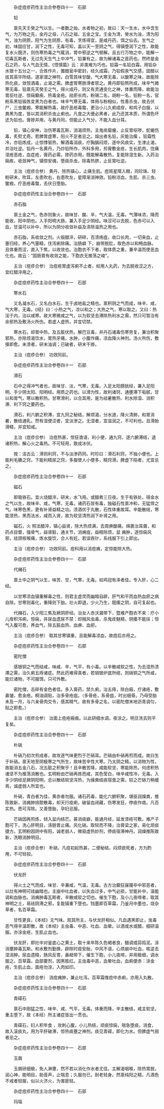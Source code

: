 <!-- { "loadSidebar": true } -->
　　杂症痘疹药性主治合参卷四十一　石部

　　铅

　　禀先天壬癸之气以生。一者数之始，水者物之初，故曰：天一生水，水中含生气，为万物之先，金丹之母，八石之祖，五金之宝。壬金为清，癸水为浊，清为阳气，浊为阴质，阳气为生阴质，有毒，烹炼得宜，是咸丹药，饵之仙去。生气之初，味固应甘，润下之性，无毒可知，盖以天一至阴之气，得镇堕润下之性，故能复水火既济，则伤寒热毒之气辄消，胃中邪逆之气顿解。且五行万物之中，能解一切毒瓦斯者，无过先天生气上中冲气，铅兼有之，故为解诸毒之首药也。然终是金石之药，与人气血无情，《悟慎篇》云：非类难为巧也。铅霜一名铅白霜，用铅杂水银十五分之一，合炼作片，置醋瓮中密封，经久成霜，乃铅假汞气交感，固醋以拔其英华所结，道家谓之神符。白雪其味甘酸，气大寒无毒，以酸寒之味，故能除热化痰，敛惊酒毒，止渴之需。脾虚胃寒肠滑者禁之。黄丹即铅熬所成，味辛气微寒无毒，铅禀先天癸壬之气，得火成丹，则又有灵通变化之神，体重而降，故能治胃反吐逆、惊痫癫疾、热毒金疮。祛瘀长肉，粉锡二名，胡粉一名，铅粉一名，官粉系黑铅锻炼变黑为白者也。味辛气寒无毒，体用与粉相似，性善杀虫，故去伏尸，三虫鳖瘕，寒能解热毒，故疗恶疮毒螫，更治小儿久痢成疳，和鸡子白服，以粪黑为度，皆以其消积杀虫止痢也。凡食之大便必黑者，此乃还其本质，所谓色坏还为铅也。膏掺并用，与黄丹同，但能止入气分，不能入血分耳。

　　铅，镇心安神，治伤寒毒瓦斯，消渴烦热，主鬼疰瘿瘤，止反胃呕哕，蛇蝎伤毒，炙熨尤奇。若脾胃虚寒，阳火不足者忌之。熔出者名铅，灰能治瘰 。铅霜性冷，亦铅炼成，止惊悸驱热，解酒毒消痰，疗胸膈闷烦，逐中风痰实，生津止渴，并治吐逆。铅丹一名黄丹，乃炒铅所作，外科多用，煎膏敷金疮，生长肌肉，住痛湿疮恶疮，血症疮，膏药必需。掺药亦用，既能解毒散热，复能除湿生新。入药治痫疾，收敛神气，镇惊安魂，堕痰杀虫，除毒热脐，止反胃吐逆。

　　主治（痘疹合参） 黄丹，除热镇心，止痛生肌。痘斑星障入眼，同珍珠、轻粉研末，吹耳，左患吹右，右患吹左，星障渐消神效。铅粉凉血，生肌、杀三虫、鳖瘕，疗恶疮毒螫，去伏日堕胎。

　　杂症痘疹药性主治合参卷四十一　石部

　　赤石脂

　　禀土金之气，色赤则象火，故味甘、酸、辛，气大温，无毒。气薄味浓，降而能收，阳中阴也。入手阳明大肠，兼入手足少阴经。味涩可以去脱，色赤可以入血，甘温可以补中，所以为阴分收敛补益及涤除温热之用也。

　　赤石脂，系收敛之剂。火锻醋淬，研碎，百溃疡疽，收口长肉，一切来血，止塞归经，养心气塞精，住泻痢除痛。治肠癖 下，崩带脱肛，取色赤以和畅血脉。且体重而涩，直入下焦，以收敛也。治胞衣不下者，取体质之重，兼辛温而使恶血化也。故云：“固肠胃有收敛之能，下胞衣无推荡之峻”。

　　主治（痘疹合参） 治痘疮胃虚泻痢不止者，权用人丸药，为去脱收涩之方，宜红醋淬用之。

　　杂症痘疹药性主治合参卷四十一　石部

　　寒水石

　　又名凝水石，又名白水石，生于卤地盐之精也。禀积阴之气而成，味辛、咸，气大寒，无毒。《经》曰：小热之气，凉以和之；大热之气，寒以取之。又曰：热淫于内，治以咸寒。故大寒微咸之气，以为软坚去滞除热利水之需，然只可暂治有余邪热及敷汤火所伤。若虚人虚热，并宜切禁。

　　寒水石，却胃中热，及五脏伏热，解巴豆毒，并丹石诸毒伤寒劳复，兼治积聚邪热，亦除烦渴饮水，胃热牙痛，水肿，小腹作痛，凉血降火神剂。汤火所伤，敷搽即愈。未溃者，研末油调；已破者，研末干掺。

　　主治（痘疹合参） 功效同前。

　　杂症痘疹药性主治合参卷四十一　石部

　　滑石

　　石中之得冲气者也，故味甘、淡，气寒，无毒。入足太阳膀胱经，兼入足阳明、手少阴太阳、阳明经。用质之药也。以滑为性，故利诸窍、通壅滞下垢腻，甘以和胃气，寒以散积热。甘寒滑利，以合其用，是为祛暑散热、利水除湿、消积滞、利下窍之要药也。

　　滑石，利六腑之积滞，宜九窍之秘结，解烦渴，分水道，降火清肺，和胃消暑，散结通乳。然有湿便涩者，宜淡渗之。无湿者，宜滋润之，不可利也。且滑胎滑精，并宜知戒。

　　主治（痘疹合参） 治痘热甚，惊狂谵语，利小便，通九窍，逐六腑滞结，退诸积热，解心火之毒热。不可轻用，致成冰伏。

　　按：洁古云：滑则利窍，不与淡渗药同。时珍曰：滑石利窍，不独小便也。上能利毛腠之窍，下能利精尿之窍，多服使人小便多，精窍滑。脾虚下陷者，尤宜忌之。

　　杂症痘疹药性主治合参卷四十一　石部

　　磁石

　　即吸铁石。宜火烧醋淬，研末，水飞用。或醋煮三日夜。生于有铁处，得金水之气以生，故味辛、咸，气寒，无毒。诸药石皆有毒，独磁石性禀冲和，无猛悍之气。味寒色黑，更有补肾益精之功。渍酒优于丸散，石性体重故耳。辛能散结，寒能泄热，黑而法水，咸而入肾，故为软坚清热润下补肾之用。

　　磁石，火 照法醋淬，镇心益肾，除大热烦满，去周痹酸痛，绵裹治耳聋，和药点目瞀，强骨气，益肾脏，通关节，消痈疽，益精除烦，鼠 痈肿，逐惊痫风邪，祛颈核喉痛，炼水旋饮，合人有妊。若误吞针，系线服下引上即出。

　　主治（痘疹合参） 功效同前。痘科用以消痘痈，定惊能除大热。

　　杂症痘疹药性主治合参卷四十一　石部

　　代赭石

　　禀土中之阴气以生，味苦、甘，气寒，无毒。如鸡冠有泽者佳。专入肝，心二经。

　　以甘寒凉血镇重解毒之性，则君主虚灵而幽暗自辟，肝气和平而血热血瘀之病自除。甘寒则毒化，重降则下胎。壮火即退，少火乃生，既痿之阴，自可复起也。

　　代赭石，入少阳三焦及厥阴肝经。治女人赤沃漏带下，暨难产胞衣不来：疗小儿疳积泻痢，惊痫，并尿血遗尿不禁：却贼风虫毒，杀鬼疰魅精，阴痿不能扶；惊气入腹可愈，养血气，除五脏血热、血痹、血瘀。

　　主治（痘疹合参） 取其甘寒镇重，且能解毒凉血，故痘后亦用之。

　　杂症痘疹药性主治合参卷四十一　石部

　　密陀僧

　　感银铜之气而结咸，味咸、辛，气平，有小毒。以辛散咸软之性，为去湿热溃滞之需，治久痢五痔诸症。然此药难得真者，若销银炉底所结，则硝铜之气所咸，能烂诸物，不可服饵，只可外敷。

　　密陀僧，击碎有金色者佳。多入膏药，禁久痢，治五痔，除白瘢，疗诸疮，敷鼻皱，愈金疮。桐油调贴，治多骨疮疽。（多骨疮，系骨疽，时出细骨。乃母受胎未及一月，与六亲骨肉交令，感其精气，故有多骨之名，以密陀僧末地沥青调匀，贴之即愈。）

　　主治（痘疹合参） 治面上痘疮瘢痕。以此研细水调，夜涂之。明旦洗去则平复矣。

　　杂症痘疹药性主治合参卷四十一　石部

　　朴硝

　　朴硝乃初次煎成者，故攻逐气味更烈于芒硝耳。芒硝由朴硝再煎而成。故曰生于补硝。禀天地至阴极寒之气所生，故味苦辛性大寒。乃太阴之精，以消物为性，故能消五金八石，况五脏之积聚乎！且辛散苦降，咸能软坚，寒能除热，何虑积热诸坚不为推荡消散也。玄明粉由芒硝再炼而咸，其色莹白，味辛咸性冷，无毒。入手少阴经足厥阴阳明，总以散结软坚泻热，为燥粪结痰宿食之需，较之芒硝力稍缓焉，诚虚弱人所宜也。

　　朴硝，青白者为佳，黄赤者勿服。诸石药毒，能化六腑积聚，堪驱润燥粪，推陈致新，消痈肿排脓散毒，却天行疫痢，破留血闭藏，伤寒发狂，停痰作痞。凡百实热。悉可泻除。又善堕胎，孕妇忌服。

　　芒硝因再煎炼，倾入盆内结芒。甚消痰癖，能通月经，延发漆疮可敷。难产子胞可下，洗心肝明目，涤肠胃止痛。风化硝。取轻而不降，治膏梁之家，易化顽痰捷方。玄明粉因阴中有阳，诚老弱人，微驱虚热妙剂，停痰宿滞神丹。润燥推陈致新，洗眼消肿明目。

　　主治（痘疹合参） 朴硝，凡痘初起热甚，二便秘结，闷烦欲死者，方为酌用，不可轻投。

　　杂症痘疹药性主治合参卷四十一　石部

　　伏龙肝

　　得火土之气而成，味甘、辛兼咸，气温，无毒。古方治癫狂寐魇卒中邪恶者，以灶有神明可祛幽暗也。主崩中吐血者，以失血过多，中气必损，甘能补中，温能调和血脉也。消痈肿毒瓦斯者，辛散咸软之切也。催生下胞，及小儿夜啼者，取其神明之土，易祛阴滞之邪，复能镇重下堕也。铛墨即百草霜，乃釜月中墨也，烧杂草者，名百草霜。

　　甘性更良，《本经》无气味。观其所主，与伏龙肝相似。凡血遇黑即止，虫毒恶气得辛温即散，故《本经》主虫毒、中恶、吐血、血晕。以酒或水或醋，细研温服。亦涂金疮，生肌止血也。

　　伏龙肝，即灶中对釜底心之黄土，取十来年陈久色褐者良，醋调或蒜捣泥。涂消壅肿毒瓦斯。和水敷剂勤换，辟除时疫安胎，中风不语，心烦崩中吐血，咳逆去湿消肿。尿血遗精，肠风反胃，鼻衄带下，催生下胞，小儿夜啼，并用极细，调水服之。百草霜，血部要剂，因黑胜红。主虫毒中恶，血晕吐血，血痢便赤：涂金疮，生肌止血，面疮勿涂，入肉如印。

　　主治（痘疹合参） 消痘痈肿，兼止吐泻。百草霜惟痘中赤痢，亦用入丸散。

　　杂症痘疹药性主治合参卷四十一　石部

　　青礞石

　　禀石中刚猛之性，味辛、咸、气平，无毒。体重而降，辛主散结，咸主软坚，重主堕下，故《本经）所主诸症皆出一贯也。

　　青礞石，妇人积年食 ，攻刺心腹，小儿热结，顽痰惊痫，喘急堕痰，消食，故入滚痰丸，用为平肝破滞，惊热痰壅之神剂。痰见青礞，即化为水。但脾虚气弱者忌之。

　　杂症痘疹药性主治合参卷四十一　石部

　　玉屑

　　玉屑研细极，免人淋壅，然不若以消化作水者尤佳。主解渴咽喉，除热胃脘，润心神，能明目，助音声，止喘息；久服勿已，耐老轻身。然禀纯阳之精，凡酒色不戒者轻服，似以火济火，为害匪轻。

　　杂症痘疹药性主治合参卷四十一　石部

　　玛瑙

